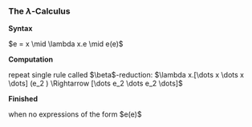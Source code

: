 ### The $\lambda$-Calculus

<a class="highlight-blue">**Syntax**</a>
<div>$e = x \mid \lambda x.e \mid e(e)$</div><!-- .element: class="fragment fade-left" -->

<a class="highlight-blue">**Computation**</a>
<div>repeat single rule called $\beta$-reduction:
$\lambda x.[\dots x \dots x \dots] (e_2 ) \Rightarrow [\dots e_2 \dots e_2 \dots]$
</div><!-- .element: class="fragment fade-left" -->

<a class="highlight-blue">**Finished** </a>
<div> when no expressions of the form $e(e)$</div><!-- .element: class="fragment fade-left" -->



